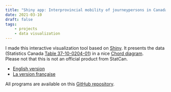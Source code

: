 ```yaml
---
title: "Shiny app: Interprovincial mobility of journeypersons in Canada"
date: 2021-03-10
draft: false
tags:
    - projects
    - data visualization
---
```


I made this interactive visualization tool based on [Shiny](https://shiny.rstudio.com/).
It presents the data (Statistics Canada [Table 37-10-0204-01](https://www150.statcan.gc.ca/t1/tbl1/en/tv.action?pid=3710020401)) in a nice [Chord diagram](https://en.wikipedia.org/wiki/Chord_diagram).  
Please not that this is not an official product from StatCan.

- [English version](https://shiny.covid.cloud.statcan.ca/rais_siai/en/)
- [La version française](https://shiny.covid.cloud.statcan.ca/rais_siai/fr/)

All programs are available on this [GitHub repository](https://github.com/parlerBinou/R-dashboards/tree/master/rais_siai).
